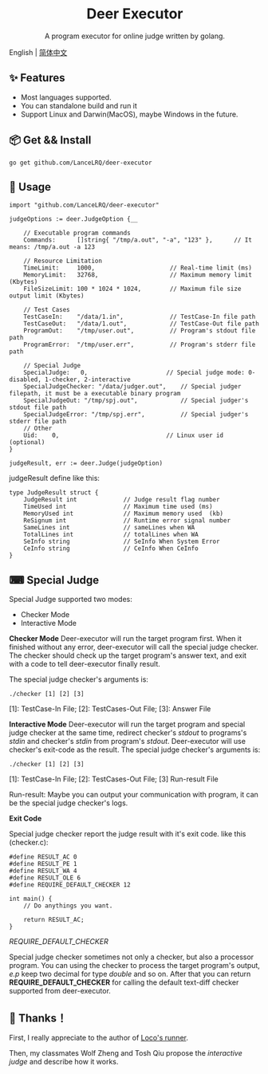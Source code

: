 <h1 align="center">Deer Executor</h1>
<p align="center">A program executor for online judge written by golang.</p>

English | [简体中文](./README-zh_CN.md)

## ✨ Features
 - Most languages supported.
 - You can standalone build and run it
 - Support Linux and Darwin(MacOS), maybe Windows in the future.
 
## 📦 Get && Install

```
go get github.com/LanceLRQ/deer-executor
```

## 🔨 Usage

```
import "github.com/LanceLRQ/deer-executor"

judgeOptions := deer.JudgeOption {__

    // Executable program commands
    Commands:      []string{ "/tmp/a.out", "-a", "123" },      // It means: /tmp/a.out -a 123
    
    // Resource Limitation
    TimeLimit:     1000,                     // Real-time limit (ms)
    MemoryLimit:   32768,                    // Maximum memory limit (Kbytes)
    FileSizeLimit: 100 * 1024 * 1024,        // Maximum file size output limit (Kbytes)
    
    // Test Cases
    TestCaseIn:    "/data/1.in",             // TestCase-In file path
    TestCaseOut:   "/data/1.out",            // TestCase-Out file path
    ProgramOut:    "/tmp/user.out",          // Program's stdout file path
    ProgramError:  "/tmp/user.err",          // Program's stderr file path
    
    // Special Judge
    SpecialJudge:	0,                      // Special judge mode: 0-disabled, 1-checker, 2-interactive
    SpecialJudgeChecker: "/data/judger.out",    // Special judger filepath, it must be a executable binary program
    SpecialJudgeOut: "/tmp/spj.out",            // Special judger's stdout file path
    SpecialJudgeError: "/tmp/spj.err",          // Special judger's stderr file path
    // Other
    Uid:    0,                              // Linux user id (optional)
}

judgeResult, err := deer.Judge(judgeOption)
```
judgeResult define like this:
```
type JudgeResult struct {
	JudgeResult int 			// Judge result flag number
	TimeUsed int				// Maximum time used (ms)
	MemoryUsed int				// Maximum memory used  (kb)
	ReSignum int				// Runtime error signal number
	SameLines int				// sameLines when WA
	TotalLines int				// totalLines when WA
	SeInfo string				// SeInfo When System Error
	CeInfo string				// CeInfo When CeInfo
}
```

## ⌨ Special Judge
Special Judge supported two modes:

 - Checker Mode
 - Interactive Mode
 
**Checker Mode** Deer-executor will run the target program first. When it finished without any error, deer-executor will call the special judge checker. The checker should check up the target program's answer text, and exit with a code to tell deer-executor finally result. 

The special judge checker's arguments is:
```
./checker [1] [2] [3]
```
[1]: TestCase-In File; [2]: TestCases-Out File; [3]: Answer File


**Interactive Mode** Deer-executor will run the target program and special judge checker at the same time, redirect checker's _stdout_ to programs's _stdin_ and checker's _stdin_ from program's _stdout_. Deer-executor will use checker's exit-code as the result.
The special judge checker's arguments is:
```
./checker [1] [2] [3]
```
[1]: TestCase-In File; [2]: TestCases-Out File; [3] Run-result File

Run-result: Maybe you can output your communication with program, it can be the special judge checker's logs.

**Exit Code**

Special judge checker report the judge result with it's exit code. like this (checker.c):
```
#define RESULT_AC 0
#define RESULT_PE 1
#define RESULT_WA 4
#define RESULT_OLE 6
#define REQUIRE_DEFAULT_CHECKER 12

int main() {
    // Do anythings you want.
    
    return RESULT_AC;
}
```
_REQUIRE_DEFAULT_CHECKER_

  Special judge checker sometimes not only a checker, but also a processor program. You can using the checker to process the target program's output, _e.p_ keep two decimal for type _double_ and so on. After that you can return **REQUIRE_DEFAULT_CHECKER** for calling the default text-diff checker supported from deer-executor.
  
## 🤝 Thanks！

First, I really appreciate to the author of [Loco's runner](https://github.com/dojiong/Lo-runner). 

Then, my classmates Wolf Zheng and Tosh Qiu propose the _interactive judge_ and describe how it works. 